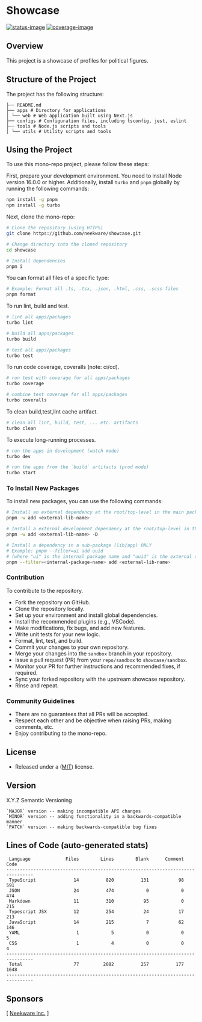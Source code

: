 # Showcase

[![status-image]][status-link]
[![coverage-image]][coverage-link]

## Overview

This project is a showcase of profiles for political figures.

## Structure of the Project

The project has the following structure:

```text
├── README.md
├── apps # Directory for applications
│ └── web # Web application built using Next.js
├── configs # Configuration files, including tsconfig, jest, eslint
├── tools # Node.js scripts and tools
│ └── utils # Utility scripts and tools

```

## Using the Project

To use this mono-repo project, please follow these steps:

First, prepare your development environment. You need to install Node version 16.0.0 or higher. Additionally, install `turbo` and `pnpm` globally by running the following commands:

```bash
npm install -g pnpm
npm install -g turbo
```

Next, clone the mono-repo:

```bash
# Clone the repository (using HTTPS)
git clone https://github.com/neekware/showcase.git

# Change directory into the cloned repository
cd showcase

# Install dependencies
pnpm i
```

You can format all files of a specific type:

```bash
# Example: Format all .ts, .tsx, .json, .html, .css, .scss files
pnpm format
```

To run lint, build and test.

```bash
# lint all apps/packages
turbo lint

# build all apps/packages
turbo build

# test all apps/packages
turbo test
```

To run code coverage, coveralls (note: ci/cd).

```bash
# run test with coverage for all apps/packages
turbo coverage

# combine test coverage for all apps/packages
turbo coveralls
```

To clean build,test,lint cache artifact.

```bash
# clean all lint, build, test, ... etc. artifacts
turbo clean
```

To execute long-running processes.

```bash
# run the apps in development (watch mode)
turbo dev

# run the apps from the `build` artifacts (prod mode)
turbo start
```

### To Install New Packages

To install new packages, you can use the following commands:

```bash
# Install an external dependency at the root/top-level in the main package.json
pnpm -w add <external-lib-name>

# Install a external development dependency at the root/top-level in the main package.json
pnpm -w add <external-lib-name> -D

# Install a dependency in a sub-package (lib/app) ONLY
# Example: pnpm --filter=ui add uuid
# (where "ui" is the internal package name and "uuid" is the external dependency)
pnpm --filter=<internal-package-name> add <external-lib-name>
```

### Contribution

To contribute to the repository.

- Fork the repository on GitHub.
- Clone the repository locally.
- Set up your environment and install global dependencies.
- Install the recommended plugins (e.g., VSCode).
- Make modifications, fix bugs, and add new features.
- Write unit tests for your new logic.
- Format, lint, test, and build.
- Commit your changes to your own repository.
- Merge your changes into the `sandbox` branch in your repository.
- Issue a pull request (PR) from your `repo/sandbox` to `showcase/sandbox`.
- Monitor your PR for further instructions and recommended fixes, if required.
- Sync your forked repository with the upstream showcase repository.
- Rinse and repeat.

### Community Guidelines

- There are no guarantees that all PRs will be accepted.
- Respect each other and be objective when raising PRs, making comments, etc.
- Enjoy contributing to the mono-repo.

## License

- Released under a ([MIT](https://raw.githubusercontent.com/neekware/showcase/main/LICENSE.md)) license.

## Version

X.Y.Z Semantic Versioning

    `MAJOR` version -- making incompatible API changes
    `MINOR` version -- adding functionality in a backwards-compatible manner
    `PATCH` version -- making backwards-compatible bug fixes

## Lines of Code (auto-generated stats)

```txt<br>--------------------------------------------------------------------------------
 Language             Files        Lines        Blank      Comment         Code
--------------------------------------------------------------------------------
 TypeScript              14          820          131           98          591
 JSON                    24          474            0            0          474
 Markdown                11          310           95            0          215
 Typescript JSX          12          254           24           17          213
 JavaScript              14          215            7           62          146
 YAML                     1            5            0            0            5
 CSS                      1            4            0            0            4
--------------------------------------------------------------------------------
 Total                   77         2082          257          177         1648
--------------------------------------------------------------------------------
```

## Sponsors

[ [Neekware Inc.](http://neekware.com) ]

[status-image]: https://github.com/neekware/showcase/actions/workflows/main.yml/badge.svg
[status-link]: https://github.com/neekware/showcase/actions/workflows/main.yml
[version-image]: https://img.shields.io/npm/v/@showcase.svg
[version-link]: https://www.npmjs.com/settings/showcase/packages
[coverage-image]: https://coveralls.io/repos/neekware/showcase/badge.svg
[coverage-link]: https://coveralls.io/r/neekware/showcase

